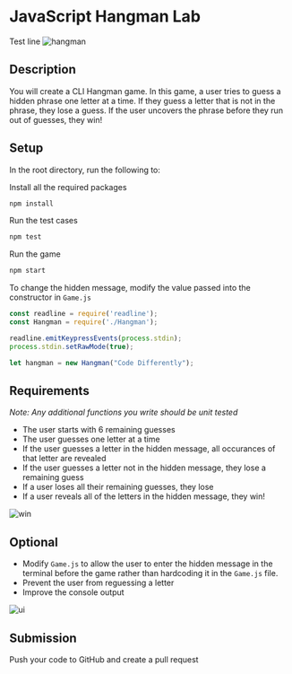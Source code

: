 # JavaScript Hangman Lab
Test line 
![hangman](https://media.giphy.com/media/ybQIv0CsYm1XY9A8Dm/giphy.gif)

## Description
You will create a CLI Hangman game. In this game, a user tries to guess a hidden phrase one letter at a time. If they guess a letter that is not in the phrase, they lose a guess. If the user uncovers the phrase before they run out of guesses, they win!

## Setup

In the root directory, run the following to:

Install all the required packages
```bash
npm install
```

Run the test cases
```bash
npm test
```

Run the game
```bash
npm start 
```

To change the hidden message, modify the value passed into the constructor in `Game.js`
```javascript
const readline = require('readline');
const Hangman = require('./Hangman');

readline.emitKeypressEvents(process.stdin);
process.stdin.setRawMode(true);

let hangman = new Hangman("Code Differently");
```

## Requirements

*Note: Any additional functions you write should be unit tested*

* The user starts with 6 remaining guesses
* The user guesses one letter at a time
* If the user guesses a letter in the hidden message, all occurances of that letter are revealed
* If the user guesses a letter not in the hidden message, they lose a remaining guess
* If a user loses all their remaining guesses, they lose
* If a user reveals all of the letters in the hidden message, they win!

![win](https://media.giphy.com/media/o75ajIFH0QnQC3nCeD/giphy.gif)

## Optional
* Modify `Game.js` to allow the user to enter the hidden message in the terminal before the game rather than hardcoding it in the `Game.js` file.
* Prevent the user from reguessing a letter
* Improve the console output

![ui](optionalUI.jpg)


## Submission
Push your code to GitHub and create a pull request


